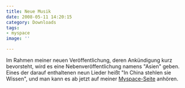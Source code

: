 ```yaml
---
title: Neue Musik
date: 2008-05-11 14:20:15
category: Downloads
tags:
- myspace
image: ''

---
```


Im Rahmen meiner neuen Veröffentlichung, deren Ankündigung kurz bevorsteht, wird es eine Nebenveröffentlichung namens "Asien" geben. Eines der darauf enthaltenen neun Lieder heißt "In China stehlen sie Wissen", und man kann es ab jetzt auf meiner [Myspace-Seite](http://www.myspace.com/misantropolis) anhören.
